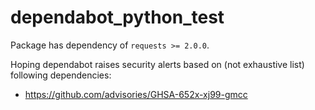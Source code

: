 # dependabot_python_test

Package has dependency of `requests >= 2.0.0`.

Hoping dependabot raises security alerts based on (not exhaustive list) following dependencies:
- https://github.com/advisories/GHSA-652x-xj99-gmcc

